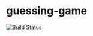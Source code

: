 # guessing-game
[![Build Status](https://app.travis-ci.com/My-Kairo/guessingGame-test.svg?branch=gh-pages)](https://app.travis-ci.com/My-Kairo/guessingGame-test)
